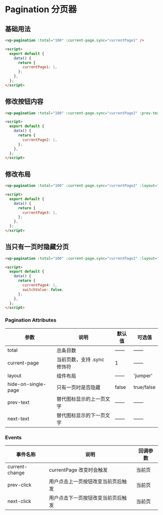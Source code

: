 
# Pagination 分页器

## 基础用法

<template>
  <div class="div-base">
    <div class="div-row">
      <vp-pagination
        :total="100"
        :current-page.sync="currentPage1"
      />
    </div>
  </div>
</template>

```html
<vp-pagination :total="100" :current-page.sync="currentPage1" />

<script>
  export default {
    data() {
      return {
        currentPage1: 1,
      };
    },
  };
</script>
```


## 修改按钮内容

<template>
  <div class="div-base">
    <div class="div-row">
      <vp-pagination
        :total="100"
        :current-page.sync="currentPage2"
        :prev-text="'前一页'"
        :next-text="'后一页'"
      />
    </div>
  </div>
</template>


```html
<vp-pagination :total="100" :current-page.sync="currentPage2" :prev-text="'前一页'" :next-text="'后一页'" />

<script>
  export default {
    data() {
      return {
        currentPage2: 1,
      };
    },
  };
</script>
```


## 修改布局

<template>
  <div class="div-base">
    <div class="div-row">
      <vp-pagination
        :total="100"
        :current-page.sync="currentPage3"
        :layout="'jumper'"
      />
    </div>
  </div>
</template>


```html
<vp-pagination :total="100" :current-page.sync="currentPage2" :layout="'jumper'" />

<script>
  export default {
    data() {
      return {
        currentPage3: 1,
      };
    },
  };
</script>
```

## 当只有一页时隐藏分页

<template>
  <div class="div-base">
    <div class="div-row">
      <vp-switch v-model="switchValue" />
      <vp-pagination
        :total="6"
        :current-page.sync="currentPage4"
        :hide-on-single-page="switchValue"
      />
    </div>
  </div>
</template>

```html
<vp-pagination :total="100" :current-page.sync="currentPage2" :layout="'jumper'" />

<script>
  export default {
    data() {
      return {
        currentPage4: 1,
        switchValue: false,
      };
    },
  };
</script>
```

### Pagination Attributes
| 参数 | 说明 | 默认值 | 可选值 |
| --- | --- | -- | -- |
| total | 总条目数 | —— | —— |
| current-page | 当前页数，支持 .sync 修饰符 | 1 | —— |
| layout | 组件布局 | —— | 'jumper' |
| hide-on-single-page | 只有一页时是否隐藏 | false | true/false |
| prev-text | 替代图标显示的上一页文字 | —— | —— |
| next-text | 替代图标显示的下一页文字 | —— | —— |

### Events
事件名称 | 说明 | 回调参数 |
| ---- | -- | ---- |
| current-change | currentPage 改变时会触发 | 当前页 |
| prev-click     | 用户点击上一页按钮改变当前页后触发  | 当前页 |
| next-click     | 用户点击下一页按钮改变当前页后触发  | 当前页 |


<!-- 脚本 -->
<script>
  export default {
    data() {
      return {
        currentPage1: 1,
        currentPage2: 1,
        currentPage3: 1,
        currentPage4: 1,
        switchValue: false,
      };
    },
    methods: {
      handlePreClick(currentPage) {
        console.log(currentPage);
      },
      handleNextClick(currentPage) {
        console.log(currentPage);
      },
      handleCurrentChange(currentPage) {
        console.log(currentPage);
      }
    }
  };
</script>



<!-- 样式 -->
<style>
.div-base {
  padding: 20px;
  border: 1px solid #95a5a6;
  border-radius: 5px;
}
.div-row {
  margin: 10px;
}
</style>